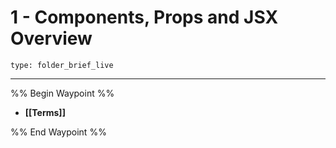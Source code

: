 # 1 - Components, Props and JSX Overview
 
```ccard
type: folder_brief_live
```
 
---

%% Begin Waypoint %%
- **[[Terms]]**

%% End Waypoint %%